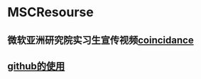 # MSCResourse
## 微软亚洲研究院实习生宣传视频[coincidance](https://1drv.ms/v/s!Agm2xAhHB5q1hnWXXQD8N2R00mEO?e=o6x89A)

## [github的使用](https://1drv.ms/b/s!Agm2xAhHB5q1hnZHXP4cO4-8mmOT?e=lZguzn)